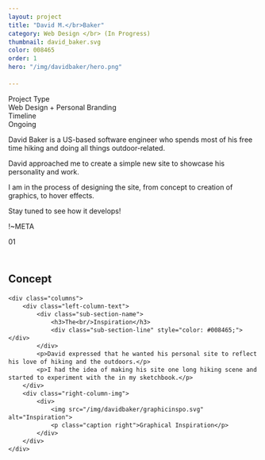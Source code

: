 ```yaml
---
layout: project
title: "David M.</br>Baker"
category: Web Design </br> (In Progress)
thumbnail: david_baker.svg
color: 008465
order: 1
hero: "/img/davidbaker/hero.png"

---
```


<div class="project-metadata grid-x">
  <div class="metadata-object cell grid-x">
    <div class="metadata-title cell small-4">
      Project Type
    </div>
    <div class="metadata-value cell auto">
      Web Design + Personal Branding
    </div>
  </div>
  <div class="metadata-object cell grid-x">
    <div class="metadata-title cell small-4">
      Timeline
    </div>
    <div class="metadata-value cell auto">
      Ongoing
    </div>
  </div>
</div>

<div class="project-intro">
  <p>David Baker is a US-based software engineer who spends most of his free time hiking and doing all things outdoor-related.</p>
  <p>David approached me to create a simple new site to showcase his personality and work.</p>
  <p>I am in the process of designing the site, from concept to creation of graphics, to hover effects.</p>
  <p>Stay tuned to see how it develops!</p>
</div>

!~META

<div class="section">
    <div class="section-header">
        <span class="section-number">01</span>
        <div class="section-name">
              <h2><br/>Concept</h2>
            <div class="section-line" style="color: #008465; background: #008465;"></div>
        </div>
    </div>

    <div class="columns">
        <div class="left-column-text">
            <div class="sub-section-name">
                <h3>The<br/>Inspiration</h3>
                <div class="sub-section-line" style="color: #008465;"></div>
            </div>
            <p>David expressed that he wanted his personal site to reflect his love of hiking and the outdoors.</p>
            <p>I had the idea of making his site one long hiking scene and started to experiment with the in my sketchbook.</p>
        </div>
        <div class="right-column-img">
            <div>
                <img src="/img/davidbaker/graphicinspo.svg" alt="Inspiration">
                <p class="caption right">Graphical Inspiration</p>
            </div>
        </div>
    </div>
